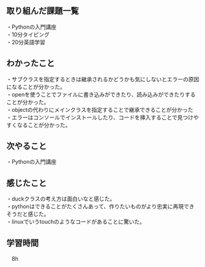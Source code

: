 ## 取り組んだ課題一覧
・Pythonの入門講座
<br>・10分タイピング
<br>・20分英語学習


## わかったこと
・サブクラスを指定するときは継承されるかどうかも気にしないとエラーの原因になることが分かった。
<br>・openを使うことでファイルに書き込みができたり、読み込みができたりすることが分かった。
<br>・objectの代わりにメインクラスを指定することで継承できることが分かった
<br>・エラーはコンソールでインストールしたり、コードを挿入することで見つけやすくなることが分かった。

## 次やること
・Pythonの入門講座

## 感じたこと
・duckクラスの考え方は面白いなと感じた。
<br>・pythonはできることがたくさんあって、作りたいものがより忠実に再現できそうだと感じた。
<br>・linuxでいうtouchのようなコードがあることに驚いた。

## 学習時間
　8h
